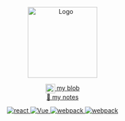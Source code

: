 <p align="center">
  <img src="https://www.gitsu.cn/static/img/shui.png"
        alt="Logo" width="160" height="164" style="max-width: 100%;">
</p>

<p align="center">
  <a href="https://www.gitsu.cn">
    <img align="center" alt="wineSu" width="22px" src="https://www.gitsu.cn/static/img/favicon.ico" />
    my blob
  </a>
  <br />
  <a href="https://blog.csdn.net/susuzhe123">
    🌱 my notes
  </a>
</p>
<p align="center">
    <a href="https://github.com/1042970366/">
        <img src="https://img.shields.io/badge/react-blue-源码-blue" alt="react" />
    </a>
    <a href="https://vuejs.org/">
        <img src="https://img.shields.io/badge/vue-源码-green" alt="Vue">
    </a>
    <a href="https://github.com/1042970366/">
        <img src="https://img.shields.io/badge/webpack-源码-green" alt="webpack">
    </a>
    <a href="https://github.com/1042970366/">
        <img src="https://img.shields.io/badge/more-studying-green" alt="webpack">
    </a>
</p>
